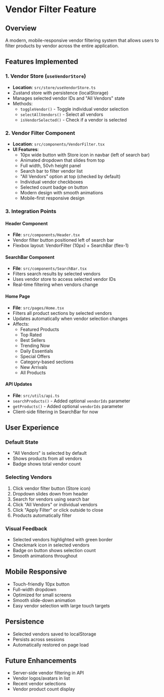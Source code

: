 # Vendor Filter Feature

## Overview
A modern, mobile-responsive vendor filtering system that allows users to filter products by vendor across the entire application.

## Features Implemented

### 1. Vendor Store (`useVendorStore`)
- **Location**: `src/store/useVendorStore.ts`
- Zustand store with persistence (localStorage)
- Manages selected vendor IDs and "All Vendors" state
- Methods:
  - `toggleVendor()` - Toggle individual vendor selection
  - `selectAllVendors()` - Select all vendors
  - `isVendorSelected()` - Check if a vendor is selected

### 2. Vendor Filter Component
- **Location**: `src/components/VendorFilter.tsx`
- **UI Features**:
  - 10px wide button with Store icon in navbar (left of search bar)
  - Animated dropdown that slides from top
  - Full width, 50vh height panel
  - Search bar to filter vendor list
  - "All Vendors" option at top (checked by default)
  - Individual vendor checkboxes
  - Selected count badge on button
  - Modern design with smooth animations
  - Mobile-first responsive design

### 3. Integration Points

#### Header Component
- **File**: `src/components/Header.tsx`
- Vendor filter button positioned left of search bar
- Flexbox layout: VendorFilter (10px) + SearchBar (flex-1)

#### SearchBar Component
- **File**: `src/components/SearchBar.tsx`
- Filters search results by selected vendors
- Uses vendor store to access selected vendor IDs
- Real-time filtering when vendors change

#### Home Page
- **File**: `src/pages/Home.tsx`
- Filters all product sections by selected vendors
- Updates automatically when vendor selection changes
- Affects:
  - Featured Products
  - Top Rated
  - Best Sellers
  - Trending Now
  - Daily Essentials
  - Special Offers
  - Category-based sections
  - New Arrivals
  - All Products

#### API Updates
- **File**: `src/utils/api.ts`
- `searchProducts()` - Added optional `vendorIds` parameter
- `getProducts()` - Added optional `vendorIds` parameter
- Client-side filtering in SearchBar for now

## User Experience

### Default State
- "All Vendors" is selected by default
- Shows products from all vendors
- Badge shows total vendor count

### Selecting Vendors
1. Click vendor filter button (Store icon)
2. Dropdown slides down from header
3. Search for vendors using search bar
4. Click "All Vendors" or individual vendors
5. Click "Apply Filter" or click outside to close
6. Products automatically filter

### Visual Feedback
- Selected vendors highlighted with green border
- Checkmark icon in selected vendors
- Badge on button shows selection count
- Smooth animations throughout

## Mobile Responsive
- Touch-friendly 10px button
- Full-width dropdown
- Optimized for small screens
- Smooth slide-down animation
- Easy vendor selection with large touch targets

## Persistence
- Selected vendors saved to localStorage
- Persists across sessions
- Automatically restored on page load

## Future Enhancements
- Server-side vendor filtering in API
- Vendor logos/avatars in list
- Recent vendor selections
- Vendor product count display
